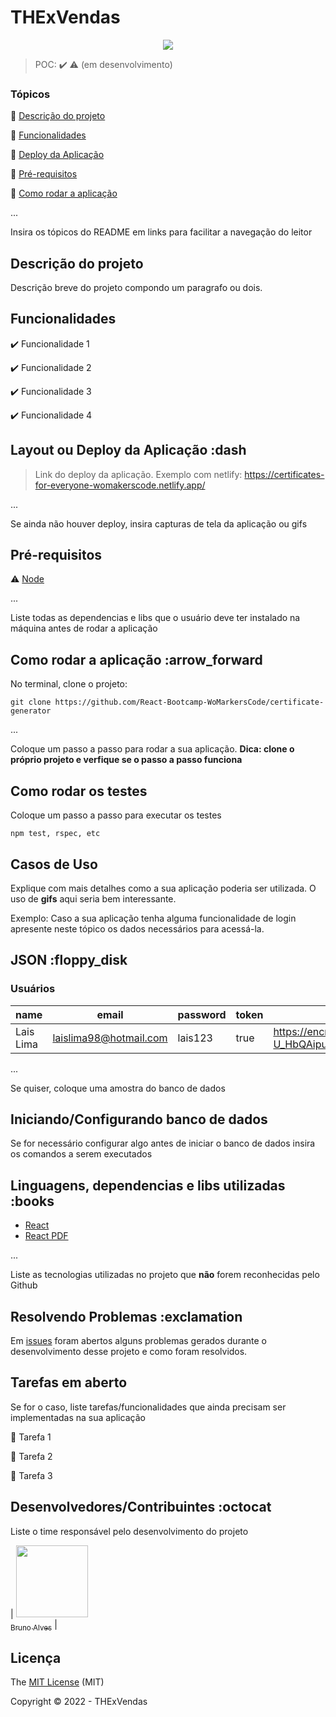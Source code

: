 <h1>THExVendas</h1>

<p align="center">
  <img src="https://img.shields.io/static/v1?label=react&message=framework&color=blue&style=for-the-badge&logo=REACT"/>
</p>

> POC: :heavy_check_mark: :warning: (em desenvolvimento)

### Tópicos

:small_blue_diamond: [Descrição do projeto](#descrição-do-projeto)

:small_blue_diamond: [Funcionalidades](#funcionalidades)

:small_blue_diamond: [Deploy da Aplicação](#deploy-da-aplicação-dash)

:small_blue_diamond: [Pré-requisitos](#pré-requisitos)

:small_blue_diamond: [Como rodar a aplicação](#como-rodar-a-aplicação-arrow_forward)

...

Insira os tópicos do README em links para facilitar a navegação do leitor

## Descrição do projeto

<p align="justify">
  Descrição breve do projeto compondo um paragrafo ou dois.
</p>

## Funcionalidades

:heavy_check_mark: Funcionalidade 1  

:heavy_check_mark: Funcionalidade 2  

:heavy_check_mark: Funcionalidade 3  

:heavy_check_mark: Funcionalidade 4  

## Layout ou Deploy da Aplicação :dash

> Link do deploy da aplicação. Exemplo com netlify: <https://certificates-for-everyone-womakerscode.netlify.app/>

...

Se ainda não houver deploy, insira capturas de tela da aplicação ou gifs

## Pré-requisitos

:warning: [Node](https://nodejs.org/en/download/)

...

Liste todas as dependencias e libs que o usuário deve ter instalado na máquina antes de rodar a aplicação

## Como rodar a aplicação :arrow_forward

No terminal, clone o projeto:

```
git clone https://github.com/React-Bootcamp-WoMarkersCode/certificate-generator
```

...

Coloque um passo a passo para rodar a sua aplicação. **Dica: clone o próprio projeto e verfique se o passo a passo funciona**

## Como rodar os testes

Coloque um passo a passo para executar os testes

```
npm test, rspec, etc 
```

## Casos de Uso

Explique com mais detalhes como a sua aplicação poderia ser utilizada. O uso de **gifs** aqui seria bem interessante.

Exemplo: Caso a sua aplicação tenha alguma funcionalidade de login apresente neste tópico os dados necessários para acessá-la.

## JSON :floppy_disk

### Usuários

|name|email|password|token|avatar|
| -------- |-------- |-------- |-------- |-------- |
|Lais Lima|laislima98@hotmail.com|lais123|true|<https://encrypted-tbn0.gstatic.com/images?q=tbn%3AANd9GcS9-U_HbQAipum9lWln3APcBIwng7T46hdBA42EJv8Hf6Z4fDT3&usqp=CAU>|

...

Se quiser, coloque uma amostra do banco de dados

## Iniciando/Configurando banco de dados

Se for necessário configurar algo antes de iniciar o banco de dados insira os comandos a serem executados

## Linguagens, dependencias e libs utilizadas :books

- [React](https://pt-br.reactjs.org/docs/create-a-new-react-app.html)
- [React PDF](https://react-pdf.org/)

...

Liste as tecnologias utilizadas no projeto que **não** forem reconhecidas pelo Github

## Resolvendo Problemas :exclamation

Em [issues]() foram abertos alguns problemas gerados durante o desenvolvimento desse projeto e como foram resolvidos.

## Tarefas em aberto

Se for o caso, liste tarefas/funcionalidades que ainda precisam ser implementadas na sua aplicação

:memo: Tarefa 1

:memo: Tarefa 2

:memo: Tarefa 3

## Desenvolvedores/Contribuintes :octocat

Liste o time responsável pelo desenvolvimento do projeto

| [<img src="https://avatars.githubusercontent.com/u/2823424?s=400&u=d379cdd4bea713b9ba2dc63505bd8202f1f5d52a&v=4" width=115><br><sub>Bruno Alves</sub>](https://github.com/furiousk) |

## Licença

The [MIT License]() (MIT)

Copyright :copyright: 2022 - THExVendas
